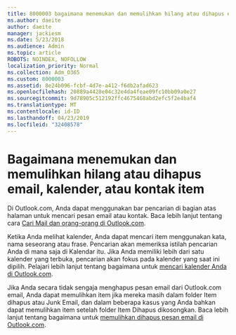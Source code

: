 ```yaml
---
title: 8000003 bagaimana menemukan dan memulihkan hilang atau dihapus email, kalender, atau kontak item
ms.author: daeite
author: daeite
manager: jackiesm
ms.date: 5/23/2018
ms.audience: Admin
ms.topic: article
ROBOTS: NOINDEX, NOFOLLOW
localization_priority: Normal
ms.collection: Adm_O365
ms.custom: 8000003
ms.assetid: 8e24b096-fcbf-4d7e-a412-f6db2afad623
ms.openlocfilehash: 20889a4428e04c32e4da4feae09fc10bb09a0e27
ms.sourcegitcommit: 9d78905c512192ffc4675468abd2efc5f2e4baf4
ms.translationtype: MT
ms.contentlocale: id-ID
ms.lasthandoff: 04/23/2019
ms.locfileid: "32408578"
---
```

# <a name="how-to-find-and-recover-missing-or-deleted-email-calendar-or-contacts-items"></a>Bagaimana menemukan dan memulihkan hilang atau dihapus email, kalender, atau kontak item

Di Outlook.com, Anda dapat menggunakan bar pencarian di bagian atas halaman untuk mencari pesan email atau kontak. Baca lebih lanjut tentang cara [Cari Mail dan orang-orang di Outlook.com](https://support.office.com/article/88108edf-028e-4306-b87e-7400bbb40aa7).
  
Ketika Anda melihat kalender, Anda dapat mencari item menggunakan kata, nama seseorang atau frase. Pencarian akan memeriksa istilah pencarian Anda di mana saja di Kalendar itu. Jika Anda memiliki lebih dari satu kalender yang terbuka, pencarian akan fokus pada kalender yang saat ini dipilih. Pelajari lebih lanjut tentang bagaimana untuk [mencari kalender Anda di Outlook.com](https://support.office.com/article/5bc05289-c84c-4849-95a8-7eac05ed478a).
  
Jika Anda secara tidak sengaja menghapus pesan email dari Outlook.com email, Anda dapat memulihkan item jika mereka masih dalam folder Item dihapus atau Junk Email, dan dalam beberapa kasus yang Anda bahkan dapat memulihkan item setelah folder Item Dihapus dikosongkan. Baca lebih lanjut tentang bagaimana untuk [memulihkan dihapus pesan email di Outlook.com](https://support.office.com/article/cf06ab1b-ae0b-418c-a4d9-4e895f83ed50).
  

